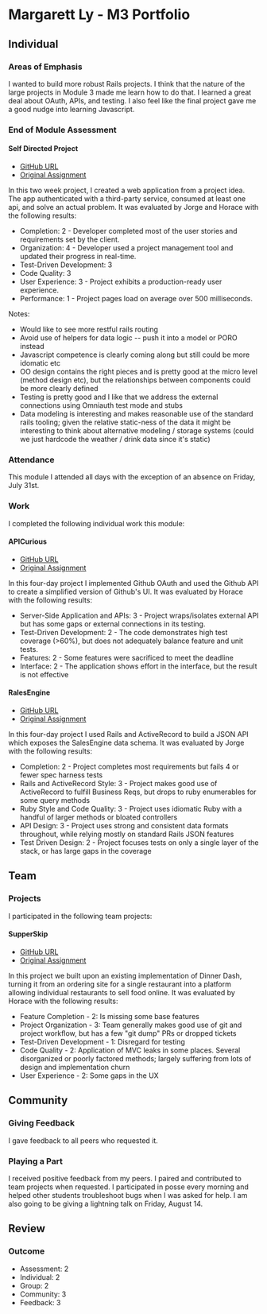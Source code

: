 # Margarett Ly - M3 Portfolio

## Individual

### Areas of Emphasis

I wanted to build more robust Rails projects. I think that the nature of the large
projects in Module 3 made me learn how to do that. I learned a great deal about OAuth,
APIs, and testing. I also feel like the final project gave me a good nudge into
learning Javascript.

### End of Module Assessment

#### Self Directed Project

* [GitHub URL](https://github.com/aoili/drank)
* [Original Assignment](https://github.com/turingschool/lesson_plans/blob/master/ruby_03-professional_rails_applications/self_directed_project.markdown)

In this two week project, I created a web application from a project idea. The app authenticated with a third-party service, consumed at least one api, and solve an actual problem. It was evaluated by Jorge and Horace with the following results:

* Completion: 2 - Developer completed most of the user stories and requirements set by the client.
* Organization: 4 - Developer used a project management tool and updated their progress in real-time.
* Test-Driven Development: 3
* Code Quality: 3
* User Experience: 3 - Project exhibits a production-ready user experience.
* Performance: 1 - Project pages load on average over 500 milliseconds.

Notes:
* Would like to see more restful rails routing
* Avoid use of helpers for data logic -- push it into a model or PORO instead
* Javascript competence is clearly coming along but still could be more idomatic etc
* OO design contains the right pieces and is pretty good at the micro level (method design etc), but the relationships between components could be more clearly defined
* Testing is pretty good and I like that we address the external connections using Omniauth test mode and stubs
* Data modeling is interesting and makes reasonable use of the standard rails tooling; given the relative static-ness of the data it might be interesting to think about alternative modeling / storage systems (could we just hardcode the weather / drink data since it's static)

### Attendance

This module I attended all days with the exception of an absence on Friday, July 31st.

### Work

I completed the following individual work this module:

#### APICurious

* [GitHub URL](https://github.com/aoili/api_curious)
* [Original Assignment](https://github.com/turingschool/curriculum/blob/master/source/projects/apicurious.markdown)

In this four-day project I implemented Github OAuth and used the Github API to create
a simplified version of Github's UI. It was evaluated by Horace with the following results:

* Server-Side Application and APIs: 3 - Project wraps/isolates external API but has some gaps or external connections in its testing.
* Test-Driven Development: 2 - The code demonstrates high test coverage (>60%), but does not adequately balance feature and unit tests.
* Features: 2 - Some features were sacrificed to meet the deadline
* Interface: 2 - The application shows effort in the interface, but the result is not effective

#### RalesEngine

* [GitHub URL](https://github.com/aoili/rales_engine)
* [Original Assignment](https://github.com/turingschool/curriculum/blob/master/source/projects/rales_engine.markdown)

In this four-day project I used Rails and ActiveRecord to build a JSON API which exposes the SalesEngine data schema. It was evaluated by Jorge with the following results:

* Completion: 2 - Project completes most requirements but fails 4 or fewer spec harness tests
* Rails and ActiveRecord Style: 3 - Project makes good use of ActiveRecord to fulfill Business Reqs, but drops to ruby enumerables for some query methods
* Ruby Style and Code Quality: 3 - Project uses idiomatic Ruby with a handful of larger methods or bloated controllers
* API Design: 3 - Project uses strong and consistent data formats throughout, while relying mostly on standard Rails JSON features
* Test Driven Design: 2 - Project focuses tests on only a single layer of the stack, or has large gaps in the coverage

## Team

### Projects

I participated in the following team projects:

#### SupperSkip

* [GitHub URL](https://github.com/vanegomez/supper_skip)
* [Original Assignment](https://github.com/turingschool/curriculum/blob/master/source/projects/supper_skip.markdown)

In this project we built upon an existing implementation of Dinner Dash, turning it from an ordering site for a single restaurant into a platform allowing individual restaurants to sell food online. It was evaluated by Horace with the following results:

* Feature Completion - 2: Is missing some base features
* Project Organization - 3: Team generally makes good use of git and project workflow, but has a few "git dump" PRs or dropped tickets
* Test-Driven Development - 1: Disregard for testing
* Code Quality - 2: Application of MVC leaks in some places. Several disorganized or poorly factored methods; largely suffering from lots of design and implementation churn
* User Experience - 2: Some gaps in the UX


## Community

### Giving Feedback

I gave feedback to all peers who requested it.

### Playing a Part

I received positive feedback from my peers. I paired and contributed to team projects
when requested. I participated in posse every morning and helped other students
troubleshoot bugs when I was asked for help. I am also going to be giving a lightning
talk on Friday, August 14.

## Review

### Outcome

* Assessment: 2
* Individual: 2
* Group: 2
* Community: 3
* Feedback: 3